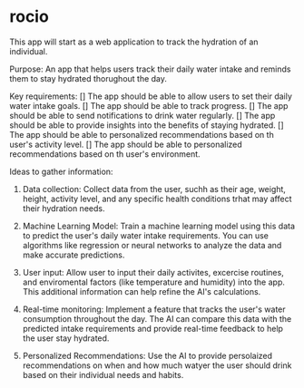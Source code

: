 # rocio
This app will start as a web application to track the hydration of an individual.

Purpose:
An app that helps users track their daily water intake and reminds them to stay hydrated thorughout
the day.

Key requirements:
[] The app should be able to allow users to set their daily water intake goals.
[] The app should be able to track progress.
[] The app should be able to send notifications to drink water regularly.
[] The app should be able to provide insights into the benefits of staying hydrated.
[] The app should be able to personalized recommendations based on th user's activity level.
[] The app should be able to personalized recommendations based on th user's environment.

Ideas to gather information:
1. Data collection: Collect data from the user, suchh as their age, weight, height, activity level,
and any specific health conditions trhat may affect their hydration needs.

2. Machine Learning Model: Train a machine learning model using this data to predict the user's daily
water intake requirements. You can use algorithms like regression or neural networks to analyze the data
and make accurate predictions.

3. User input: Allow user to input their daily activites, excercise routines, and enviromental factors
(like temperature and humidity) into the app. This additional information can help refine the AI's calculations.

4. Real-time monitoring: Implement a feature that tracks the user's water consumption throughout the day. The AI
 can compare this data with the predicted intake requirements and provide real-time feedback to help the user stay
 hydrated.

5. Personalized Recommendations: Use the AI to provide persolaized recommendations on when and how much watyer the
user should drink based on their individual needs and habits.
